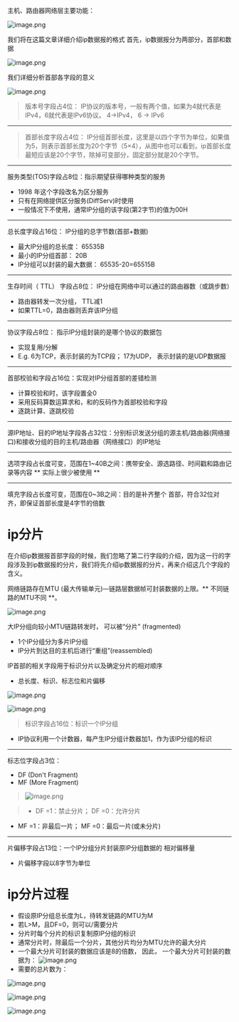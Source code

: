 主机、路由器网络层主要功能：

![image.png](http://upload-images.jianshu.io/upload_images/1234352-fb6d8c18e715ca7c.png?imageMogr2/auto-orient/strip%7CimageView2/2/w/1240)

我们将在这篇文章详细介绍ip数据报的格式
首先，ip数据报分为两部分，首部和数据

![image.png](http://upload-images.jianshu.io/upload_images/1234352-7b3e870cd03f1794.png?imageMogr2/auto-orient/strip%7CimageView2/2/w/1240)

我们详细分析首部各字段的意义

![image.png](http://upload-images.jianshu.io/upload_images/1234352-5f5670eb604000a4.png?imageMogr2/auto-orient/strip%7CimageView2/2/w/1240)

> 版本号字段占4位： IP协议的版本号，一般有两个值，如果为4就代表是IPv4，6就代表是IPv6协议。 4→IPv4， 6 → IPv6
***
> 首部长度字段占4位： IP分组首部长度，这里是以四个字节为单位，如果值为5，则表示首部长度为20个字节（5×4），从图中也可以看到，ip首部长度最短应该是20个字节，除掉可变部分，固定部分就是20个字节。
***
服务类型(TOS)字段占8位：指示期望获得哪种类型的服务
* 1998 年这个字段改名为区分服务
* 只有在网络提供区分服务(DiffServ)时使用
* 一般情况下不使用，通常IP分组的该字段(第2字节)的值为00H
***
总长度字段占16位： IP分组的总字节数(首部+数据)
* 最大IP分组的总长度： 65535B
* 最小的IP分组首部： 20B
* IP分组可以封装的最大数据： 65535-20=65515B
***
生存时间（ TTL） 字段占8位： IP分组在网络中可以通过的路由器数（或跳步数）
* 路由器转发一次分组， TTL减1
* 如果TTL=0，路由器则丢弃该IP分组
***
协议字段占8位： 指示IP分组封装的是哪个协议的数据包
* 实现复用/分解
* E.g. 6为TCP，表示封装的为TCP段； 17为UDP， 表示封装的是UDP数据报
***
首部校验和字段占16位：实现对IP分组首部的差错检测
* 计算校验和时，该字段置全0
* 采用反码算数运算求和，和的反码作为首部校验和字段
* 逐跳计算、逐跳校验
***
源IP地址、目的IP地址字段各占32位：分别标识发送分组的源主机/路由器(网络接口)和接收分组的目的主机/路由器（网络接口）的IP地址
***
选项字段占长度可变，范围在1~40B之间：携带安全、源选路径、时间戳和路由记录等内容 ** 实际上很少被使用 **
***
填充字段占长度可变，范围在0~3B之间：目的是补齐整个
首部，符合32位对齐，即保证首部长度是4字节的倍数

# ip分片
在介绍ip数据报首部字段的时候，我们忽略了第二行字段的介绍，因为这一行的字段涉及到ip数据报的分片，我们将先介绍ip数据报的分片，再来介绍这几个字段的含义。

网络链路存在MTU (最大传输单元)—链路层数据帧可封装数据的上限。** 不同链路的MTU不同 **。

![image.png](http://upload-images.jianshu.io/upload_images/1234352-0f3a9d179b676904.png?imageMogr2/auto-orient/strip%7CimageView2/2/w/1240)

大IP分组向较小MTU链路转发时， 可以被“分片” (fragmented)
* 1个IP分组分为多片IP分组
* IP分片到达目的主机后进行“重组”(reassembled)

IP首部的相关字段用于标识分片以及确定分片的相对顺序
* 总长度、标识、标志位和片偏移


![image.png](http://upload-images.jianshu.io/upload_images/1234352-0398c81ffbdeece2.png?imageMogr2/auto-orient/strip%7CimageView2/2/w/1240)


![image.png](http://upload-images.jianshu.io/upload_images/1234352-6d108150df41b0bd.png?imageMogr2/auto-orient/strip%7CimageView2/2/w/1240)

> 标识字段占16位：标识一个IP分组
* IP协议利用一个计数器，每产生IP分组计数器加1，作为该IP分组的标识
***
 标志位字段占3位：
* DF (Don't Fragment)
* MF (More Fragment)

> ![image.png](http://upload-images.jianshu.io/upload_images/1234352-03fde6b3408a43c3.png?imageMogr2/auto-orient/strip%7CimageView2/2/w/1240)

>* DF =1：禁止分片；
DF =0：允许分片
* MF =1：非最后一片；
MF =0：最后一片(或未分片)
***
片偏移字段占13位：一个IP分组分片封装原IP分组数据的
相对偏移量
* 片偏移字段以8字节为单位

# ip分片过程
* 假设原IP分组总长度为L，待转发链路的MTU为M
* 若L>M，且DF=0，则可以/需要分片
* 分片时每个分片的标识复制原IP分组的标识
* 通常分片时，除最后一个分片，其他分片均分为MTU允许的最大分片
* 一个最大分片可封装的数据应该是8的倍数， 因此， 一个最大分片可封装的数据为：
![image.png](http://upload-images.jianshu.io/upload_images/1234352-d2fb86a4b65ae61b.png?imageMogr2/auto-orient/strip%7CimageView2/2/w/1240)
* 需要的总片数为：

![image.png](http://upload-images.jianshu.io/upload_images/1234352-de75b79861a64756.png?imageMogr2/auto-orient/strip%7CimageView2/2/w/1240)


![image.png](http://upload-images.jianshu.io/upload_images/1234352-5288fd4f55058b44.png?imageMogr2/auto-orient/strip%7CimageView2/2/w/1240)


![image.png](http://upload-images.jianshu.io/upload_images/1234352-3ad438056f04dbbc.png?imageMogr2/auto-orient/strip%7CimageView2/2/w/1240)
